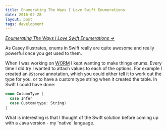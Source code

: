 ```yaml
---
title: Enumerating The Ways I Love Swift Enumerations
date: 2016-02-28
layout: post
tags: development
---
```


_[Enumerating The Ways I Love Swift Enumerations &rarr;](https://www.caseyliss.com/2016/2/27/swift-enums)_

As Casey illustrates, enums in Swift really are quite awesome and really powerful once you get used to them.

When I was working on [WORM](https://github.com/willhbr/WORM) I kept wanting to make things enums. Every time I did try I wanted to attach values to each of the options. For example I created an `@Stored` annotation, which you could either tell it to work out the type for you, or to have a custom type string when it created the table. In Swift I could have done:

```swift
enum ColumnType {
  case Infer
  case Custom(type: String)
}
```

What is interesting is that I thought of the Swift solution before coming up with a Java version - my 'native' language.
